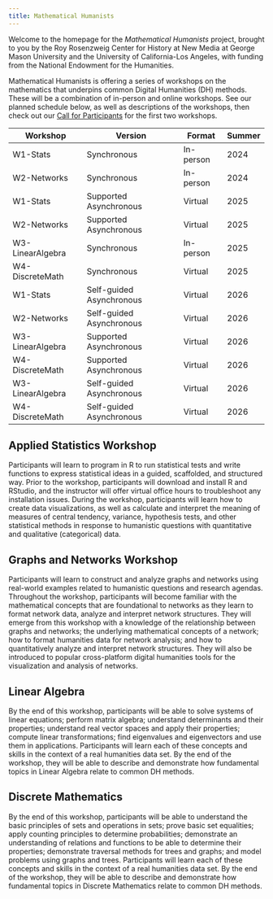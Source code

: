 ```yaml
---
title: Mathematical Humanists
---
```


Welcome to the homepage for the *Mathematical Humanists* project, brought to you by the Roy Rosenzweig Center for History at New Media at George Mason University and the University of California-Los Angeles, with funding from the National Endowment for the Humanities.

Mathematical Humanists is offering a series of workshops on the mathematics that underpins common Digital Humanities (DH) methods.  These will be a combination of in-person and online workshops.  See our planned schedule below, as well as descriptions of the workshops, then check out our [Call for Participants](/cfp/) for the first two workshops.

| Workshop         | Version                  | Format    | Summer |
| ---------------- | ------------------------ | --------- | ------ |
| W1-Stats         | Synchronous              | In-person | 2024   |
| W2-Networks      | Synchronous              | In-person | 2024   |
| W1-Stats         | Supported Asynchronous   | Virtual   | 2025   |
| W2-Networks      | Supported Asynchronous   | Virtual   | 2025   |
| W3-LinearAlgebra | Synchronous              | In-person | 2025   |
| W4-DiscreteMath  | Synchronous              | Virtual   | 2025   |
| W1-Stats         | Self-guided Asynchronous | Virtual   | 2026   |
| W2-Networks      | Self-guided Asynchronous | Virtual   | 2026   |
| W3-LinearAlgebra | Supported Asynchronous   | Virtual   | 2026   |
| W4-DiscreteMath  | Supported Asynchronous   | Virtual   | 2026   |
| W3-LinearAlgebra | Self-guided Asynchronous | Virtual   | 2026   |
| W4-DiscreteMath  | Self-guided Asynchronous | Virtual   | 2026   |

<div class="three-dimensions-card"><h2>Applied Statistics Workshop</h2></div>

Participants will learn to program in R to run statistical tests and write functions to express statistical ideas in a guided, scaffolded, and structured way. Prior to the workshop, participants will download and install R and RStudio, and the instructor will offer virtual office hours to troubleshoot any installation issues. During the workshop, participants will learn how to create data visualizations, as well as calculate and interpret the meaning of measures of central tendency, variance, hypothesis tests, and other statistical methods in response to humanistic questions with quantitative and qualitative (categorical) data.

<div class="three-dimensions-card"><h2>Graphs and Networks Workshop</h2></div>

Participants will learn to construct and analyze graphs and networks using real-world examples related to humanistic questions and research agendas. Throughout the workshop, participants will become familiar with the mathematical concepts that are foundational to networks as they learn to format network data, analyze and interpret network structures. They will emerge from this workshop with a knowledge of the relationship between graphs and networks; the underlying mathematical concepts of a network; how to format humanities data for network analysis; and how to quantitatively analyze and interpret network structures. They will also be introduced to popular cross-platform digital humanities tools for the visualization and analysis of networks. 

<div class="three-dimensions-card"><h2>Linear Algebra</h2></div>

By the end of this workshop, participants will be able to solve systems of linear equations; perform matrix algebra; understand determinants and their properties; understand real vector spaces and apply their properties; compute linear transformations; find eigenvalues and eigenvectors and use them in applications. Participants will learn each of these concepts and skills in the context of a real humanities data set. By the end of the workshop, they will be able to describe and demonstrate how fundamental topics in Linear Algebra relate to common DH methods. 

<div class="three-dimensions-card"><h2>Discrete Mathematics</h2></div>

By the end of this workshop, participants will be able to understand the basic principles of sets and operations in sets; prove basic set equalities; apply counting principles to determine probabilities; demonstrate an understanding of relations and functions to be able to determine their properties; demonstrate traversal methods for trees and graphs; and model problems using graphs and trees. Participants will learn each of these concepts and skills in the context of a real humanities data set. By the end of the workshop, they will be able to describe and demonstrate how fundamental topics in Discrete Mathematics relate to common DH methods.
